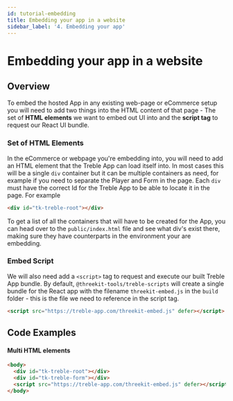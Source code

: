 ```yaml
---
id: tutorial-embedding
title: Embedding your app in a website
sidebar_label: '4. Embedding your app'
---
```


# Embedding your app in a website

## Overview

To embed the hosted App in any existing web-page or eCommerce setup you will need to add two things into the HTML content of that page - The set of **HTML elements** we want to embed out UI into and the **script tag** to request our React UI bundle.

### Set of HTML Elements

In the eCommerce or webpage you're embedding into, you will need to add an HTML element that the Treble App can load itself into. In most cases this will be a single `div` container but it can be multiple containers as need, for example if you need to separate the Player and Form in the page. Each `div` must have the correct Id for the Treble App to be able to locate it in the page. For example

```html
<div id="tk-treble-root"></div>
```

To get a list of all the containers that will have to be created for the App, you can head over to the `public/index.html` file and see what div's exist there, making sure they have counterparts in the environment your are embedding.

### Embed Script

We will also need add a `<script>` tag to request and execute our built Treble App bundle. By default, `@threekit-tools/treble-scripts` will create a single bundle for the React app with the filename `threekit-embed.js` in the `build` folder - this is the file we need to reference in the script tag.

```html
<script src="https://treble-app.com/threekit-embed.js" defer></script>
```

## Code Examples

#### Multi HTML elements

```html
<body>
  <div id="tk-treble-root"></div>
  <div id="tk-treble-form"></div>
  <script src="https://treble-app.com/threekit-embed.js" defer></script>
</body>
```
